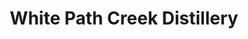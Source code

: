 ---
title: "White Path Creek Distillery"
url: /ellijay/white-path-creek-distillery/
shop: alcohol
---